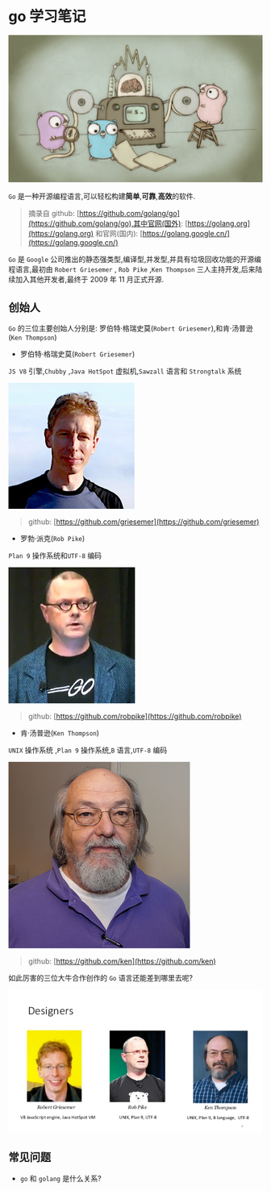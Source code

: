 # go 学习笔记

![go-index-gopher.jpg](./images/go-index-gopher.jpg)

`Go` 是一种开源编程语言,可以轻松构建**简单**,**可靠**,**高效**的软件.

> 摘录自 github: [https://github.com/golang/go](https://github.com/golang/go),其中官网(国外): [https://golang.org](https://golang.org) 和官网(国内): [https://golang.google.cn/](https://golang.google.cn/)

`Go` 是 `Google` 公司推出的静态强类型,编译型,并发型,并具有垃圾回收功能的开源编程语言,最初由 `Robert Griesemer` , `Rob Pike` ,`Ken Thompson` 三人主持开发,后来陆续加入其他开发者,最终于 2009 年 11 月正式开源.

## 创始人

`Go`  的三位主要创始人分别是: 罗伯特·格瑞史莫(`Robert Griesemer`),和肯·汤普逊(`Ken Thompson`)

- 罗伯特·格瑞史莫(`Robert Griesemer`)

`JS V8` 引擎,`Chubby` ,`Java HotSpot` 虚拟机,`Sawzall` 语言和 `Strongtalk` 系统

![go-index-robert-griesemer.jpg](./images/go-index-robert-griesemer.jpg)

> github: [https://github.com/griesemer](https://github.com/griesemer)

- 罗勃·派克(`Rob Pike`)

`Plan 9` 操作系统和`UTF-8` 编码

![go-index-Rob-pike.png](./images/go-index-Rob-pike.png)

> github: [https://github.com/robpike](https://github.com/robpike)

- 肯·汤普逊(`Ken Thompson`)

`UNIX` 操作系统 ,`Plan 9` 操作系统,`B` 语言,`UTF-8` 编码

![go-index-thompson.jpg](./images/go-index-thompson.jpg)

> github: [https://github.com/ken](https://github.com/ken)

如此厉害的三位大牛合作创作的 `Go` 语言还能差到哪里去呢?

![go-index-creator.jpg](./images/go-index-creator.jpg)

## 常见问题

- `go` 和 `golang` 是什么关系?



